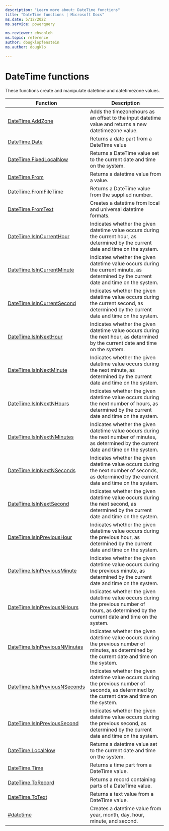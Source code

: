 ```yaml
---
description: "Learn more about: DateTime functions"
title: "DateTime functions | Microsoft Docs"
ms.date: 5/12/2022
ms.service: powerquery

ms.reviewer: ehvonleh
ms.topic: reference
author: dougklopfenstein
ms.author: dougklo

---
```

# DateTime functions

These functions create and manipulate datetime and datetimezone values.

|Function|Description|
|------------|---------------|
|[DateTime.AddZone](datetime-addzone.md)|Adds the timezonehours as an offset to the input datetime value and returns a new datetimezone value.|
|[DateTime.Date](datetime-date.md)|Returns a date part from a DateTime value|
|[DateTime.FixedLocalNow](datetime-fixedlocalnow.md)|Returns a DateTime value set to the current date and time on the system.|
|[DateTime.From](datetime-from.md)|Returns a datetime value from a value.|
|[DateTime.FromFileTime](datetime-fromfiletime.md)|Returns a DateTime value from the supplied number.|
|[DateTime.FromText](datetime-fromtext.md)|Creates a datetime from local and universal datetime formats.|
|[DateTime.IsInCurrentHour](datetime-isincurrenthour.md)|Indicates whether the given datetime value occurs during the current hour, as determined by the current date and time on the system.|
|[DateTime.IsInCurrentMinute](datetime-isincurrentminute.md)|Indicates whether the given datetime value occurs during the current minute, as determined by the current date and time on the system.|
|[DateTime.IsInCurrentSecond](datetime-isincurrentsecond.md)|Indicates whether the given datetime value occurs during the current second, as determined by the current date and time on the system.|
|[DateTime.IsInNextHour](datetime-isinnexthour.md)|Indicates whether the given datetime value occurs during the next hour, as determined by the current date and time on the system.|
|[DateTime.IsInNextMinute](datetime-isinnextminute.md)|Indicates whether the given datetime value occurs during the next minute, as determined by the current date and time on the system.|
|[DateTime.IsInNextNHours](datetime-isinnextnhours.md)|Indicates whether the given datetime value occurs during the next number of hours, as determined by the current date and time on the system.|
|[DateTime.IsInNextNMinutes](datetime-isinnextnminutes.md)|Indicates whether the given datetime value occurs during the next number of minutes, as determined by the current date and time on the system.|
|[DateTime.IsInNextNSeconds](datetime-isinnextnseconds.md)|Indicates whether the given datetime value occurs during the next number of seconds, as determined by the current date and time on the system.|
|[DateTime.IsInNextSecond](datetime-isinnextsecond.md)|Indicates whether the given datetime value occurs during the next second, as determined by the current date and time on the system.|
|[DateTime.IsInPreviousHour](datetime-isinprevioushour.md)|Indicates whether the given datetime value occurs during the previous hour, as determined by the current date and time on the system.|
|[DateTime.IsInPreviousMinute](datetime-isinpreviousminute.md)|Indicates whether the given datetime value occurs during the previous minute, as determined by the current date and time on the system.|
|[DateTime.IsInPreviousNHours](datetime-isinpreviousnhours.md)|Indicates whether the given datetime value occurs during the previous number of hours, as determined by the current date and time on the system.|
|[DateTime.IsInPreviousNMinutes](datetime-isinpreviousnminutes.md)|Indicates whether the given datetime value occurs during the previous number of minutes, as determined by the current date and time on the system.|
|[DateTime.IsInPreviousNSeconds](datetime-isinpreviousnseconds.md)|Indicates whether the given datetime value occurs during the previous number of seconds, as determined by the current date and time on the system.|
|[DateTime.IsInPreviousSecond](datetime-isinprevioussecond.md)|Indicates whether the given datetime value occurs during the previous second, as determined by the current date and time on the system.|
|[DateTime.LocalNow](datetime-localnow.md)|Returns a datetime value set to the current date and time on the system.|
|[DateTime.Time](datetime-time.md)|Returns a time part from a DateTime value.|
|[DateTime.ToRecord](datetime-torecord.md)|Returns a record containing parts of a DateTime value.|
|[DateTime.ToText](datetime-totext.md)|Returns a text value from a DateTime value.|
|[#datetime](sharpdatetime.md)|Creates a datetime value from year, month, day, hour, minute, and second.|

